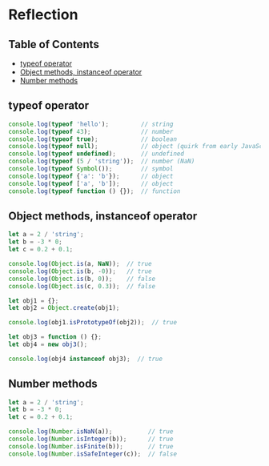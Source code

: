 # Reflection

## Table of Contents

<!-- toc -->

- [typeof operator](#typeof-operator)
- [Object methods, instanceof operator](#object-methods-instanceof-operator)
- [Number methods](#number-methods)

<!-- tocstop -->

## typeof operator

```javascript
console.log(typeof 'hello');         // string
console.log(typeof 43);              // number
console.log(typeof true);            // boolean
console.log(typeof null);            // object (quirk from early JavaScript)
console.log(typeof undefined);       // undefined
console.log(typeof (5 / 'string'));  // number (NaN)
console.log(typeof Symbol());        // symbol
console.log(typeof {'a': 'b'});      // object
console.log(typeof ['a', 'b']);      // object
console.log(typeof function () {});  // function
```

## Object methods, instanceof operator

```javascript
let a = 2 / 'string';
let b = -3 * 0;
let c = 0.2 + 0.1;

console.log(Object.is(a, NaN));  // true
console.log(Object.is(b, -0));   // true
console.log(Object.is(b, 0));    // false
console.log(Object.is(c, 0.3));  // false

let obj1 = {};
let obj2 = Object.create(obj1);

console.log(obj1.isPrototypeOf(obj2));  // true

let obj3 = function () {};
let obj4 = new obj3();

console.log(obj4 instanceof obj3);  // true
```

## Number methods

```javascript
let a = 2 / 'string';
let b = -3 * 0;
let c = 0.2 + 0.1;

console.log(Number.isNaN(a));          // true
console.log(Number.isInteger(b));      // true
console.log(Number.isFinite(b));       // true
console.log(Number.isSafeInteger(c));  // false
```

